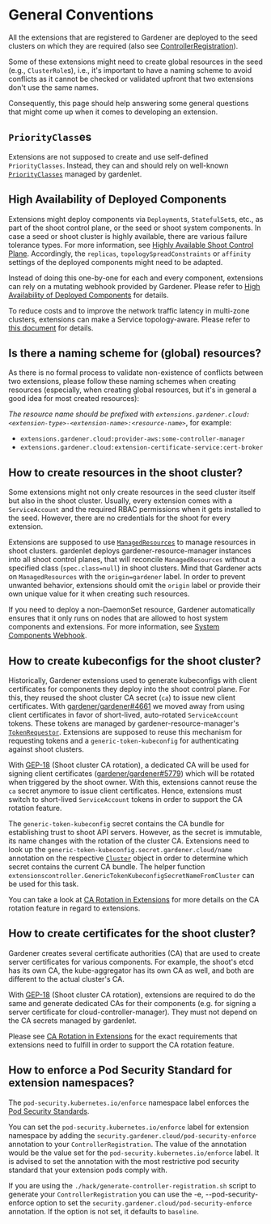 # General Conventions

All the extensions that are registered to Gardener are deployed to the seed clusters on which they are required (also see [ControllerRegistration](controllerregistration.md)).

Some of these extensions might need to create global resources in the seed (e.g., `ClusterRole`s), i.e., it's important to have a naming scheme to avoid conflicts as it cannot be checked or validated upfront that two extensions don't use the same names.

Consequently, this page should help answering some general questions that might come up when it comes to developing an extension.

## `PriorityClass`es

Extensions are not supposed to create and use self-defined `PriorityClasses`.
Instead, they can and should rely on well-known [`PriorityClasses`](../development/priority-classes.md) managed by gardenlet.

## High Availability of Deployed Components

Extensions might deploy components via `Deployment`s, `StatefulSet`s, etc., as part of the shoot control plane, or the seed or shoot system components.
In case a seed or shoot cluster is highly available, there are various failure tolerance types. For more information, see [Highly Available Shoot Control Plane](../usage/high-avaliability/shoot_high_availability.md).
Accordingly, the `replicas`, `topologySpreadConstraints` or `affinity` settings of the deployed components might need to be adapted.

Instead of doing this one-by-one for each and every component, extensions can rely on a mutating webhook provided by Gardener.
Please refer to [High Availability of Deployed Components](../development/high-availability.md) for details.

To reduce costs and to improve the network traffic latency in multi-zone clusters, extensions can make a Service topology-aware.
Please refer to [this document](../operations/topology_aware_routing.md) for details.

## Is there a naming scheme for (global) resources?

As there is no formal process to validate non-existence of conflicts between two extensions, please follow these naming schemes when creating resources (especially, when creating global resources, but it's in general a good idea for most created resources):

*The resource name should be prefixed with `extensions.gardener.cloud:<extension-type>-<extension-name>:<resource-name>`*, for example:

* `extensions.gardener.cloud:provider-aws:some-controller-manager`
* `extensions.gardener.cloud:extension-certificate-service:cert-broker`

## How to create resources in the shoot cluster?

Some extensions might not only create resources in the seed cluster itself but also in the shoot cluster. Usually, every extension comes with a `ServiceAccount` and the required RBAC permissions when it gets installed to the seed.
However, there are no credentials for the shoot for every extension.

Extensions are supposed to use [`ManagedResources`](../concepts/resource-manager.md#ManagedResource-controller) to manage resources in shoot clusters.
gardenlet deploys gardener-resource-manager instances into all shoot control planes, that will reconcile `ManagedResources` without a specified class (`spec.class=null`) in shoot clusters. Mind that Gardener acts on `ManagedResources` with the `origin=gardener` label. In order to prevent unwanted behavior, extensions should omit the `origin` label or provide their own unique value for it when creating such resources.

If you need to deploy a non-DaemonSet resource, Gardener automatically ensures that it only runs on nodes that are allowed to host system components and extensions. For more information, see [System Components Webhook](../concepts/resource-manager.md#System-Components-Webhook).

## How to create kubeconfigs for the shoot cluster?

Historically, Gardener extensions used to generate kubeconfigs with client certificates for components they deploy into the shoot control plane.
For this, they reused the shoot cluster CA secret (`ca`) to issue new client certificates.
With [gardener/gardener#4661](https://github.com/gardener/gardener/issues/4661) we moved away from using client certificates in favor of short-lived, auto-rotated `ServiceAccount` tokens. These tokens are managed by gardener-resource-manager's [`TokenRequestor`](../concepts/resource-manager.md#tokenrequestor).
Extensions are supposed to reuse this mechanism for requesting tokens and a `generic-token-kubeconfig` for authenticating against shoot clusters.

With [GEP-18](../proposals/18-shoot-CA-rotation.md) (Shoot cluster CA rotation), a dedicated CA will be used for signing client certificates ([gardener/gardener#5779](https://github.com/gardener/gardener/pull/5779)) which will be rotated when triggered by the shoot owner.
With this, extensions cannot reuse the `ca` secret anymore to issue client certificates.
Hence, extensions must switch to short-lived `ServiceAccount` tokens in order to support the CA rotation feature.

The `generic-token-kubeconfig` secret contains the CA bundle for establishing trust to shoot API servers. However, as the secret is immutable, its name changes with the rotation of the cluster CA.
Extensions need to look up the `generic-token-kubeconfig.secret.gardener.cloud/name` annotation on the respective [`Cluster`](./cluster.md) object in order to determine which secret contains the current CA bundle.
The helper function `extensionscontroller.GenericTokenKubeconfigSecretNameFromCluster` can be used for this task.

You can take a look at [CA Rotation in Extensions](./ca-rotation.md) for more details on the CA rotation feature in regard to extensions.

## How to create certificates for the shoot cluster?

Gardener creates several certificate authorities (CA) that are used to create server certificates for various components.
For example, the shoot's etcd has its own CA, the kube-aggregator has its own CA as well, and both are different to the actual cluster's CA.

With [GEP-18](../proposals/18-shoot-CA-rotation.md) (Shoot cluster CA rotation), extensions are required to do the same and generate dedicated CAs for their components (e.g. for signing a server certificate for cloud-controller-manager). They must not depend on the CA secrets managed by gardenlet.

Please see [CA Rotation in Extensions](./ca-rotation.md) for the exact requirements that extensions need to fulfill in order to support the CA rotation feature.

## How to enforce a Pod Security Standard for extension namespaces?

The `pod-security.kubernetes.io/enforce` namespace label enforces the [Pod Security Standards](https://kubernetes.io/docs/concepts/security/pod-security-standards/).

You can set the `pod-security.kubernetes.io/enforce` label for extension namespace by adding the `security.gardener.cloud/pod-security-enforce` annotation to your `ControllerRegistration`. The value of the annotation would be the value set for the `pod-security.kubernetes.io/enforce` label. It is advised to set the annotation with the most restrictive pod security standard that your extension pods comply with.

If you are using the `./hack/generate-controller-registration.sh` script to generate your `ControllerRegistration` you can use the -e, --pod-security-enforce option to set the `security.gardener.cloud/pod-security-enforce` annotation. If the option is not set, it defaults to `baseline`.
